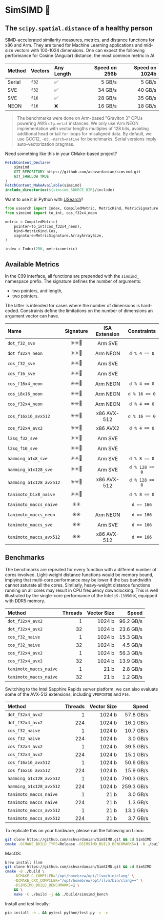 # SimSIMD 📏

## The `scipy.spatial.distance` of a healthy person

SIMD-accelerated similarity measures, metrics, and distance functions for x86 and Arm.
They are tuned for Machine Learning applications and mid-size vectors with 100-1024 dimensions.
One can expect the following performance for Cosine (Angular) distance, the most common metric in AI.

| Method | Vectors | Any Length | Speed on 256b | Speed on 1024b |
| :----- | :------ | :--------- | ------------: | -------------: |
| Serial | `f32`   | ✅          |        5 GB/s |         5 GB/s |
| SVE    | `f32`   | ✅          |       34 GB/s |        40 GB/s |
| SVE    | `f16`   | ✅          |       28 GB/s |        35 GB/s |
| NEON   | `f16`   | ❌          |       16 GB/s |        18 GB/s |

> The benchmarks were done on Arm-based "Graviton 3" CPUs powering AWS `c7g.metal` instances.
> We only use Arm NEON implementation with vector lengths multiples of 128 bits, avoiding additional head or tail `for` loops for misaligned data.
> By default, we use GCC12, `-O3`, `-march=native` for benchmarks.
> Serial versions imply auto-vectorization pragmas.

Need something like this in your CMake-based project?

```cmake
FetchContent_Declare(
    simsimd
    GIT_REPOSITORY https://github.com/ashvardanian/simsimd.git
    GIT_SHALLOW TRUE
)
FetchContent_MakeAvailable(simsimd)
include_directories(${simsimd_SOURCE_DIR}/include)
```

Want to use it in Python with [USearch](https://github.com/unum-cloud/usearch)?

```py
from usearch import Index, CompiledMetric, MetricKind, MetricSignature
from simsimd import to_int, cos_f32x4_neon

metric = CompiledMetric(
    pointer=to_int(cos_f32x4_neon),
    kind=MetricKind.Cos,
    signature=MetricSignature.ArrayArraySize,
)

index = Index(256, metric=metric)
```

## Available Metrics

In the C99 interface, all functions are prepended with the `simsimd_` namespace prefix.
The signature defines the number of arguments:

- two pointers, and length,
- two pointers.

The latter is intended for cases where the number of dimensions is hard-coded.
Constraints define the limitations on the number of dimensions an argument vector can have.

| Name                    | Signature | ISA Extension |  Constraints   |
| :---------------------- | :-------: | :-----------: | :------------: |
| `dot_f32_sve`           |    ✳️✳️📏    |    Arm SVE    |                |
| `dot_f32x4_neon`        |    ✳️✳️📏    |   Arm NEON    |  `d % 4 == 0`  |
| `cos_f32_sve`           |    ✳️✳️📏    |    Arm SVE    |                |
| `cos_f16_sve`           |    ✳️✳️📏    |    Arm SVE    |                |
| `cos_f16x4_neon`        |    ✳️✳️📏    |   Arm NEON    |  `d % 4 == 0`  |
| `cos_i8x16_neon`        |    ✳️✳️📏    |   Arm NEON    | `d % 16 == 0`  |
| `cos_f32x4_neon`        |    ✳️✳️📏    |   Arm NEON    |  `d % 4 == 0`  |
| `cos_f16x16_avx512`     |    ✳️✳️📏    |  x86 AVX-512  | `d % 16 == 0`  |
| `cos_f32x4_avx2`        |    ✳️✳️📏    |   x86 AVX2    |  `d % 4 == 0`  |
| `l2sq_f32_sve`          |    ✳️✳️📏    |    Arm SVE    |                |
| `l2sq_f16_sve`          |    ✳️✳️📏    |    Arm SVE    |                |
| `hamming_b1x8_sve`      |    ✳️✳️📏    |    Arm SVE    |  `d % 8 == 0`  |
| `hamming_b1x128_sve`    |    ✳️✳️📏    |    Arm SVE    | `d % 128 == 0` |
| `hamming_b1x128_avx512` |    ✳️✳️📏    |  x86 AVX-512  | `d % 128 == 0` |
| `tanimoto_b1x8_naive`   |    ✳️✳️📏    |               |  `d % 8 == 0`  |
| `tanimoto_maccs_naive`  |    ✳️✳️     |               |   `d == 166`   |
| `tanimoto_maccs_neon`   |    ✳️✳️     |   Arm NEON    |   `d == 166`   |
| `tanimoto_maccs_sve`    |    ✳️✳️     |    Arm SVE    |   `d == 166`   |
| `tanimoto_maccs_avx512` |    ✳️✳️     |  x86 AVX-512  |   `d == 166`   |

## Benchmarks

The benchmarks are repeated for every function with a different number of cores involved.
Light-weight distance functions would be memory bound, implying that multi-core performance may be lower if the bus bandwidth cannot saturate all the cores.
Similarly, heavy-weight distance functions running on all cores may result in CPU frequency downclocking.
This is well illustrated by the single-core performance of the Intel `i9-13950HX`, equipped with DDR5 memory.

| Method                 | Threads | Vector Size |     Speed |
| :--------------------- | ------: | ----------: | --------: |
| `dot_f32x4_avx2`       |       1 |      1024 b | 96.2 GB/s |
| `dot_f32x4_avx2`       |      32 |      1024 b | 23.6 GB/s |
| `cos_f32_naive`        |       1 |      1024 b | 15.3 GB/s |
| `cos_f32_naive`        |      32 |      1024 b |  4.5 GB/s |
| `cos_f32x4_avx2`       |       1 |      1024 b | 56.3 GB/s |
| `cos_f32x4_avx2`       |      32 |      1024 b | 13.9 GB/s |
| `tanimoto_maccs_naive` |       1 |        21 b |  2.8 GB/s |
| `tanimoto_maccs_naive` |      32 |        21 b |  1.2 GB/s |

Switching to the Intel Sapphire Rapids server platform, we can also evaluate some of the AVX-512 extensions, including `VPOPCNTDQ` and `F16`.

| Method                  | Threads | Vector Size |      Speed |
| :---------------------- | ------: | ----------: | ---------: |
| `dot_f32x4_avx2`        |       1 |      1024 b |  57.8 GB/s |
| `dot_f32x4_avx2`        |     224 |      1024 b |  16.1 GB/s |
| `cos_f32_naive`         |       1 |      1024 b |  10.7 GB/s |
| `cos_f32_naive`         |     224 |      1024 b |   3.0 GB/s |
| `cos_f32x4_avx2`        |       1 |      1024 b |  39.5 GB/s |
| `cos_f32x4_avx2`        |     224 |      1024 b |  15.1 GB/s |
| `cos_f16x16_avx512`     |       1 |      1024 b |  50.6 GB/s |
| `cos_f16x16_avx512`     |     224 |      1024 b |  15.9 GB/s |
| `hamming_b1x128_avx512` |       1 |      1024 b | 790.3 GB/s |
| `hamming_b1x128_avx512` |     224 |      1024 b | 259.3 GB/s |
| `tanimoto_maccs_naive`  |       1 |        21 b |   3.0 GB/s |
| `tanimoto_maccs_naive`  |     224 |        21 b |   1.3 GB/s |
| `tanimoto_maccs_avx512` |       1 |        21 b |  13.1 GB/s |
| `tanimoto_maccs_avx512` |     224 |        21 b |   3.7 GB/s |

To replicate this on your hardware, please run the following on Linux:

```sh
git clone https://github.com/ashvardanian/SimSIMD.git && cd SimSIMD
cmake -DCMAKE_BUILD_TYPE=Release -DSIMSIMD_BUILD_BENCHMARKS=1 -B ./build_release && make -C ./build_release && ./build_release/simsimd_bench
```

MacOS:

```sh
brew install llvm
git clone https://github.com/ashvardanian/SimSIMD.git && cd SimSIMD
cmake -B ./build \
    -DCMAKE_C_COMPILER="/opt/homebrew/opt/llvm/bin/clang" \
    -DCMAKE_CXX_COMPILER="/opt/homebrew/opt/llvm/bin/clang++" \
    -DSIMSIMD_BUILD_BENCHMARKS=1 \
    && \
    make -C ./build -j && ./build/simsimd_bench
```

Install and test locally:

```sh
pip install -e . && pytest python/test.py -s -x
```
